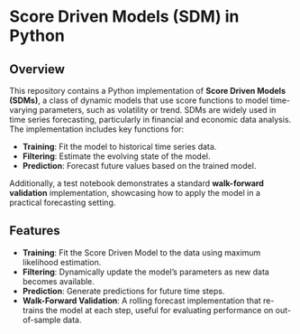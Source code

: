 # Score Driven Models (SDM) in Python

## Overview

This repository contains a Python implementation of **Score Driven Models (SDMs)**, a class of dynamic models that use score functions to model time-varying parameters, such as volatility or trend. SDMs are widely used in time series forecasting, particularly in financial and economic data analysis. The implementation includes key functions for:

- **Training**: Fit the model to historical time series data.
- **Filtering**: Estimate the evolving state of the model.
- **Prediction**: Forecast future values based on the trained model.

Additionally, a test notebook demonstrates a standard **walk-forward validation** implementation, showcasing how to apply the model in a practical forecasting setting.

## Features

- **Training**: Fit the Score Driven Model to the data using maximum likelihood estimation.
- **Filtering**: Dynamically update the model’s parameters as new data becomes available.
- **Prediction**: Generate predictions for future time steps.
- **Walk-Forward Validation**: A rolling forecast implementation that re-trains the model at each step, useful for evaluating performance on out-of-sample data.


